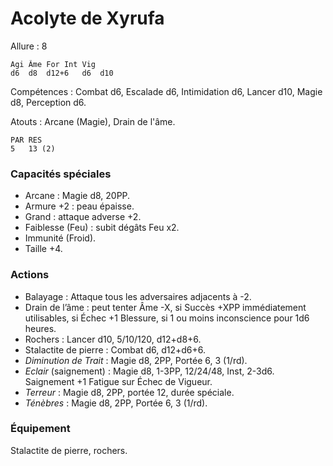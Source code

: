 # Acolyte de Xyrufa

Allure : 8

	Agi	Âme	For	Int	Vig
	d6	d8	d12+6	d6	d10

Compétences : Combat d6, Escalade d6, Intimidation d6, Lancer d10, Magie d8, Perception d6.


Atouts : Arcane (Magie), Drain de l'âme.

	PAR	RES
	5	13 (2)

### Capacités spéciales
- Arcane : Magie d8, 20PP.
- Armure +2 : peau épaisse.
- Grand : attaque adverse +2.
- Faiblesse (Feu) : subit dégâts Feu x2.
- Immunité (Froid).
- Taille +4.

### Actions
- Balayage : Attaque tous les adversaires adjacents à -2.
- Drain de l’âme : peut tenter Âme -X, si Succès +XPP immédiatement utilisables, si Échec +1 Blessure, si 1 ou moins inconscience pour 1d6 heures.
- Rochers : Lancer d10, 5/10/120, d12+d8+6.
- Stalactite de pierre : Combat d6, d12+d6+6.
- _Diminution de Trait_ : Magie d8, 2PP, Portée 6, 3 (1/rd).
- _Eclair_ (saignement) : Magie d8, 1-3PP, 12/24/48, Inst, 2-3d6. Saignement +1 Fatigue sur Échec de Vigueur.
- _Terreur_ : Magie d8, 2PP, portée 12, durée spéciale.
- _Ténèbres_ : Magie d8, 2PP, Portée 6, 3 (1/rd).

### Équipement
Stalactite de pierre, rochers.
